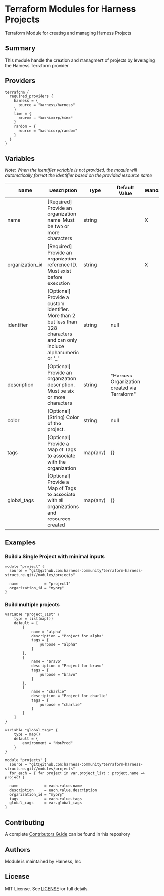 # Terraform Modules for Harness Projects
Terraform Module for creating and managing Harness Projects

## Summary
This module handle the creation and managment of projects by leveraging the Harness Terraform provider

## Providers

```
terraform {
  required_providers {
    harness = {
      source = "harness/harness"
    }
    time = {
      source = "hashicorp/time"
    }
    random = {
      source = "hashicorp/random"
    }
  }
}
```

## Variables

_Note: When the identifier variable is not provided, the module will automatically format the identifier based on the provided resource name_

| Name | Description | Type | Default Value | Mandatory |
| --- | --- | --- | --- | --- |
| name | [Required] Provide an organization name.  Must be two or more characters | string | | X |
| organization_id | [Required] Provide an organization reference ID.  Must exist before execution | string | | X |
| identifier | [Optional] Provide a custom identifier.  More than 2 but less than 128 characters and can only include alphanumeric or '_' | string | null | |
| description | [Optional] Provide an organization description.  Must be six or more characters | string | "Harness Organization created via Terraform" | |
| color | [Optional] (String) Color of the project. | string | null | |
| tags | [Optional] Provide a Map of Tags to associate with the organization | map(any) | {} | |
| global_tags | [Optional] Provide a Map of Tags to associate with all organizations and resources created | map(any) | {} | |

## Examples
### Build a Single Project with minimal inputs
```
module "project" {
  source = "git@github.com:harness-community/terraform-harness-structure.git//modules/projects"

  name            = "project1"
  organization_id = "myorg"
}
```

### Build multiple projects
```
variable "project_list" {
    type = list(map())
    default = [
        {
            name = "alpha"
            description = "Project for alpha"
            tags = {
                purpose = "alpha"
            }
        },
        {
            name = "bravo"
            description = "Project for bravo"
            tags = {
                purpose = "bravo"
            }
        },
        {
            name = "charlie"
            description = "Project for charlie"
            tags = {
                purpose = "charlie"
            }
        }
    ]
}

variable "global_tags" {
    type = map()
    default = {
        environment = "NonProd"
    }
}

module "projects" {
  source = "git@github.com:harness-community/terraform-harness-structure.git//modules/projects"
  for_each = { for project in var.project_list : project.name => project }

  name            = each.value.name
  description     = each.value.description
  organization_id = "myorg"
  tags            = each.value.tags
  global_tags     = var.global_tags
}
```

## Contributing
A complete [Contributors Guide](../CONTRIBUTING.md) can be found in this repository

## Authors
Module is maintained by Harness, Inc

## License

MIT License. See [LICENSE](../LICENSE) for full details.
